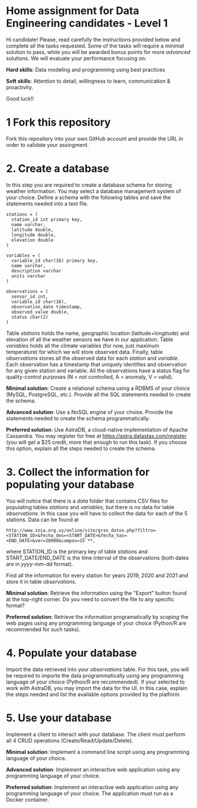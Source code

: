 # Home assignment for Data Engineering candidates - Level 1

Hi candidate! Please, read carefully the instructions provided below and complete all the tasks requested. Some of the tasks will require a *minimal* solution to pass, while you will be awarded bonus points for more *advanced* solutions. We will evaluate your performance focusing on:

**Hard skills**: Data modeling and programming using best practices

**Soft skills**: Attention to detail, willingness to learn, communication & proactivity.

Good luck!!

# 1 Fork this repository

Fork this repository into your own GitHub account and provide the URL in order to validate your assingment.

# 2. Create a database

In this step you are required to create a database schema for storing weather information. You may select a database management system of your choice. Define a schema with the following tables and save the statements needed into a text file.

```
stations = (
  station_id int primary key,
  name varchar,
  latitude double,
  longitude double,
  elevation double
)

variables = (
  variable_id char(16) primary key,
  name varchar,
  description varchar
  units varchar
)

observations = (
  sensor_id int,
  variable_id char(16),
  observation_date timestamp,
  observed_value double,
  status char(2)
)
```

Table *stations* holds the name, geographic location (latitude+longitude) and elevation of all the weather sensors we have in our application. Table *variables* holds all the climate variables (for now, just maximum temperature) for which we will store observed data. Finally, table *observations* stores all the observed data for each *station* and *variable*. Each observation has a timestamp that uniquely identifies and observation for any given station and variable. All the observations have a status flag for quality-control purposes (N = not controlled, A = anomaly, V = valid).

**Minimal solution**: Create a relational schema using a RDBMS of your choice (MySQL, PostgreSQL, etc.). Provide all the SQL statements needed to create the schema.

**Advanced solution**: Use a NoSQL engine of your choise. Provide the statements needed to create the schema programmatically.

**Preferred solution**: Use AstraDB, a cloud-native implementation of Apache Cassandra. You may register for free at https://astra.datastax.com/register (you will get a $25 credit, more that enough to run this task). If you choose this option, explain all the steps needed to create the schema.

# 3. Collect the information for populating your database

You will notice that there is a *data* folder that contains CSV files for populating tables *stations* and *variables*, but there is no data for table *observations*. In this case you will have to collect the data for each of the 5 stations. Data can be found at

```
http://www.inia.org.uy/online/site/gras_datos.php?filtro=<STATION_ID>&fecha_des=<START_DATE>&fecha_has=<END_DATE>&ver=20000&campos=15`**,
```

where STATION_ID is the primary key of table *stations* and START_DATE/END_DATE is the time interval of the observations (both dates are in *yyyy-mm-dd* format).

Find all the information for every station for years 2019, 2020 and 2021 and store it in table *observations*.

**Minimal solution**: Retrieve the information using the "Export" button found at the top-right corner. Do you need to convert the file to any specific format?

**Preferred solution**: Retrieve the information programatically by *scaping* the web pages using any programming language of your choice (Python/R are recommended for such tasks).

# 4. Populate your database

Import the data retrieved into your *observations* table. For this task, you will be required to importe the data programmatically using any programming language of your choice (Python/R are recommended). If your selected to work with AstraDB, you may import the data for the UI. In this case, explain the steps needed and list the available options provided by the platform.

# 5. Use your database

Implement a client to interact with your database. The client must perform all 4 CRUD operations (Create/Read/Update/Delete).

**Minimal solution**: Implement a command line script using any programming language of your choice.

**Advanced solution**: Implement an interactive web application using any programming language of your choice.

**Preferred solution**: Implement an interactive web application using any programming language of your choice. The application must run as a Docker container.
